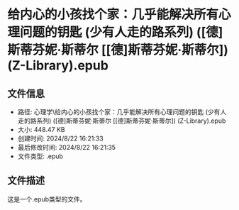 ﻿# 给内心的小孩找个家：几乎能解决所有心理问题的钥匙 (少有人走的路系列) ([德]斯蒂芬妮·斯蒂尔 [[德]斯蒂芬妮·斯蒂尔]) (Z-Library).epub

## 文件信息
- 路径: 心理学\给内心的小孩找个家：几乎能解决所有心理问题的钥匙 (少有人走的路系列) ([德]斯蒂芬妮·斯蒂尔 [[德]斯蒂芬妮·斯蒂尔]) (Z-Library).epub
- 大小: 448.47 KB
- 创建时间: 2024/8/22 16:21:33
- 最后修改时间: 2024/8/22 16:21:35
- 文件类型: .epub

## 文件描述
这是一个.epub类型的文件。

